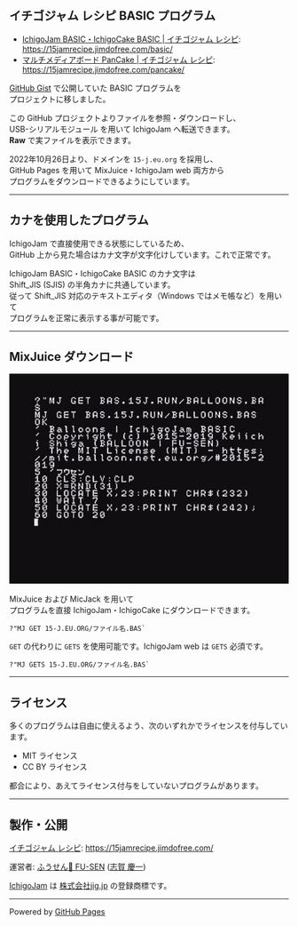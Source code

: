 ## イチゴジャム レシピ BASIC プログラム

- [IchigoJam BASIC・IchigoCake BASIC | イチゴジャム レシピ](https://15jamrecipe.jimdofree.com/basic/):\
<https://15jamrecipe.jimdofree.com/basic/>
- [マルチメディアボード PanCake | イチゴジャム レシピ](https://15jamrecipe.jimdofree.com/pancake/):\
<https://15jamrecipe.jimdofree.com/pancake/>

[GitHub Gist](https://gist.github.com/) で公開していた BASIC プログラムを\
プロジェクトに移しました。

この GitHub プロジェクトよりファイルを参照・ダウンロードし、\
USB-シリアルモジュール を用いて IchigoJam へ転送できます。\
**Raw** で実ファイルを表示できます。

2022年10月26日より、ドメインを `15-j.eu.org` を採用し、\
GitHub Pages を用いて MixJuice・IchigoJam web 両方から\
プログラムをダウンロードできるようにしています。

___

## カナを使用したプログラム

IchigoJam で直接使用できる状態にしているため、\
GitHub 上から見た場合はカナ文字が文字化けしています。これで正常です。

IchigoJam BASIC・IchigoCake BASIC のカナ文字は\
Shift_JIS (SJIS) の半角カナに共通しています。\
従って Shift_JIS 対応のテキストエディタ（Windows ではメモ帳など）を用いて\
プログラムを正常に表示する事が可能です。

___

## MixJuice ダウンロード

![MixJuice 経由のダウンロード例](/screenshot.jpg)

MixJuice および MicJack を用いて\
プログラムを直接 IchigoJam・IchigoCake にダウンロードできます。

```
?"MJ GET 15-J.EU.ORG/ファイル名.BAS`
```

`GET` の代わりに `GETS` を使用可能です。IchigoJam web は `GETS` 必須です。

```
?"MJ GETS 15-J.EU.ORG/ファイル名.BAS`
```

___

## ライセンス

多くのプログラムは自由に使えるよう、次のいずれかでライセンスを付与しています。

- MIT ライセンス
- CC BY ライセンス

都合により、あえてライセンス付与をしていないプログラムがあります。

___

## 製作・公開

[イチゴジャム レシピ](https://15jamrecipe.jimdofree.com/): <https://15jamrecipe.jimdofree.com/>

運営者: [ふうせん🎈 FU-SEN](https://balloon-jp.vercel.app/) ([志賀 慶一](https://www.facebook.com/keiichishiga))

[IchigoJam](https://ichigojam.net/) は [株式会社jig.jp](https://jig.jp/) の登録商標です。

___

Powered by [GitHub Pages](https://https://pages.github.com/)

